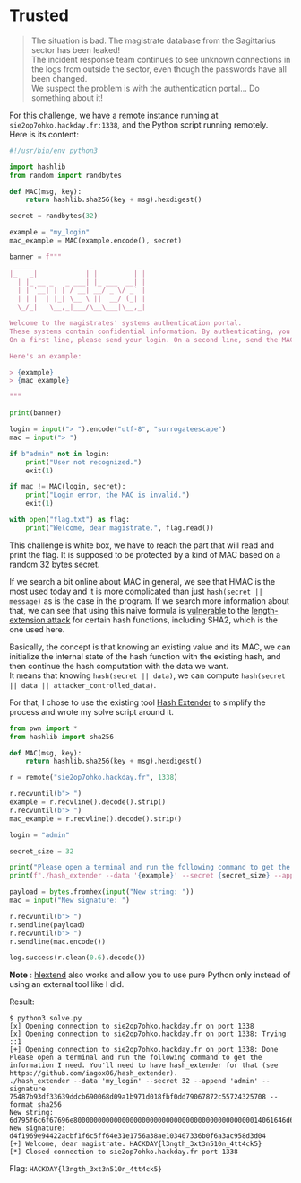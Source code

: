 # Trusted

> The situation is bad. The magistrate database from the Sagittarius sector has been leaked! \
> The incident response team continues to see unknown connections in the logs from outside the sector, even though the passwords have all been changed. \
> We suspect the problem is with the authentication portal... Do something about it!

For this challenge, we have a remote instance running at `sie2op7ohko.hackday.fr:1338`, and the Python script running remotely. \
Here is its content:

```py
#!/usr/bin/env python3

import hashlib
from random import randbytes

def MAC(msg, key):
    return hashlib.sha256(key + msg).hexdigest()

secret = randbytes(32)

example = "my_login"
mac_example = MAC(example.encode(), secret)

banner = f"""
 _____              _           _ 
|_   _|            | |         | |
  | |_ __ _   _ ___| |_ ___  __| |
  | | '__| | | / __| __/ _ \/ _` |
  | | |  | |_| \__ \ ||  __/ (_| |
  \_/_|   \__,_|___/\__\___|\__,_|

Welcome to the magistrates' systems authentication portal.
These systems contain confidential information. By authenticating, you accept our terms of usage and confidentiality policy.
On a first line, please send your login. On a second line, send the MAC of the login.

Here's an example:

> {example}
> {mac_example}

"""

print(banner)

login = input("> ").encode("utf-8", "surrogateescape")
mac = input("> ")

if b"admin" not in login:
    print("User not recognized.")
    exit(1)

if mac != MAC(login, secret):
    print("Login error, the MAC is invalid.")
    exit(1)

with open("flag.txt") as flag:
    print("Welcome, dear magistrate.", flag.read())
```

This challenge is white box, we have to reach the part that will read and print the flag. It is supposed to be protected by a kind of MAC based on a random 32 bytes secret.

If we search a bit online about MAC in general, we see that HMAC is the most used today and it is more complicated than just `hash(secret || message)` as is the case in the program. If we search more information about that, we can see that using this naive formula is [vulnerable]((https://en.wikipedia.org/wiki/HMAC#Design_principles)) to the [length-extension attack](https://en.wikipedia.org/wiki/Length_extension_attack) for certain hash functions, including SHA2, which is the one used here.

Basically, the concept is that knowing an existing value and its MAC, we can initialize the internal state of the hash function with the existing hash, and then continue the hash computation with the data we want. \
It means that knowing `hash(secret || data)`, we can compute `hash(secret || data || attacker_controlled_data)`.

For that, I chose to use the existing tool [Hash Extender](https://github.com/iagox86/hash_extender) to simplify the process and wrote my solve script around it.

```py
from pwn import *
from hashlib import sha256

def MAC(msg, key):
    return hashlib.sha256(key + msg).hexdigest()

r = remote("sie2op7ohko.hackday.fr", 1338)

r.recvuntil(b"> ")
example = r.recvline().decode().strip()
r.recvuntil(b"> ")
mac_example = r.recvline().decode().strip()

login = "admin"

secret_size = 32

print("Please open a terminal and run the following command to get the information I need. You'll need to have hash_extender for that (see https://github.com/iagox86/hash_extender).")
print(f"./hash_extender --data '{example}' --secret {secret_size} --append '{login}' --signature {mac_example} --format sha256")

payload = bytes.fromhex(input("New string: "))
mac = input("New signature: ")

r.recvuntil(b"> ")
r.sendline(payload)
r.recvuntil(b"> ")
r.sendline(mac.encode())

log.success(r.clean(0.6).decode())
```

**Note** : [hlextend](https://github.com/stephenbradshaw/hlextend) also works and allow you to use pure Python only instead of using an external tool like I did.

Result:

```
$ python3 solve.py
[x] Opening connection to sie2op7ohko.hackday.fr on port 1338
[x] Opening connection to sie2op7ohko.hackday.fr on port 1338: Trying ::1
[+] Opening connection to sie2op7ohko.hackday.fr on port 1338: Done
Please open a terminal and run the following command to get the information I need. You'll need to have hash_extender for that (see https://github.com/iagox86/hash_extender).
./hash_extender --data 'my_login' --secret 32 --append 'admin' --signature 75487b93df33639ddcb690068d09a1b971d018fbf0dd79067872c55724325708 --format sha256
New string: 6d795f6c6f67696e80000000000000000000000000000000000000000000014061646d696e
New signature: d4f1969e94422acbf1f6c5ff64e31e1756a38ae103407336b0f6a3ac958d3d04
[+] Welcome, dear magistrate. HACKDAY{l3ngth_3xt3n510n_4tt4ck5}
[*] Closed connection to sie2op7ohko.hackday.fr port 1338
```

Flag: `HACKDAY{l3ngth_3xt3n510n_4tt4ck5}`